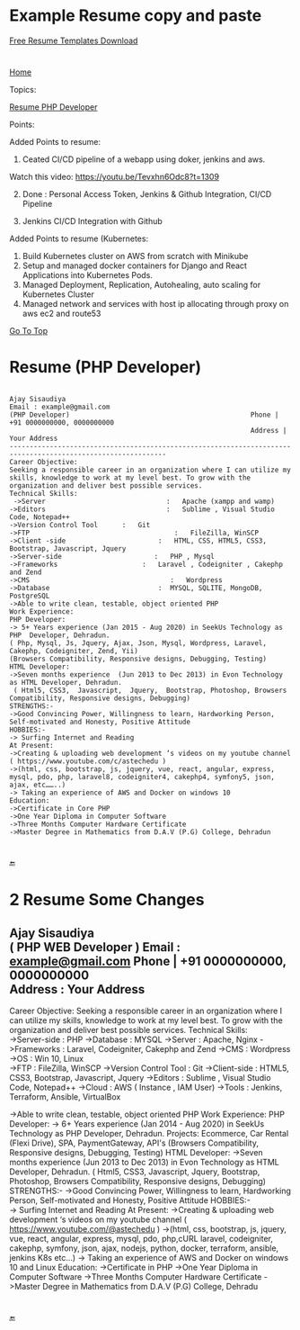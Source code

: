 # Example Resume copy and paste 


[Free Resume Templates Download](https://www.theflockhouse.com/download-free-editable-resume-templates-word-docx-2022/?gclid=EAIaIQobChMI7-Wo2v7z_QIVb5JmAh2cogPFEAAYAiAAEgJi1fD_BwE#google_vignette)

#
[Home](all-file-links.md)

Topics: 

[Resume PHP Developer](#developer_resume.md)







Points: 


Added Points to resume:

1. Ceated CI/CD pipeline of a webapp using doker, jenkins and aws.

Watch this video: 
        https://youtu.be/Tevxhn6Odc8?t=1309


2. Done : Personal Access Token, Jenkins & Github Integration, CI/CD Pipeline

3. Jenkins CI/CD Integration with Github



Added Points to resume (Kubernetes:

1. Build Kubernetes cluster on AWS from scratch with Minikube
2. Setup and managed docker containers for Django and React Applications into Kubernetes Pods.
3. Managed Deployment, Replication, Autohealing, auto scaling for Kubernetes Cluster
4. Managed network and services with host ip allocating through proxy on aws ec2 and route53



[Go To Top](#top)
<a name="developer_resume"></a>
# Resume (PHP Developer)

<code>
Ajay Sisaudiya                                                                                                                                                                                           	             Email : example@gmail.com
(PHP Developer)                                             Phone | +91 0000000000, 0000000000 
                                                            Address | Your Address      
-------------------------------------------------------------------------------------------------------------
Career Objective:
Seeking a responsible career in an organization where I can utilize my skills, knowledge to work at my level best. To grow with the organization and deliver best possible services.
Technical Skills:	
 ->Server                              :   Apache (xampp and wamp)
->Editors                              :   Sublime , Visual Studio Code, Notepad++ 
->Version Control Tool      :   Git
->FTP                                    :   FileZilla, WinSCP
->Client -side                       :   HTML, CSS, HTML5, CSS3, Bootstrap, Javascript, Jquery
->Server-side                       :   PHP , Mysql
->Frameworks                     :   Laravel , Codeigniter , Cakephp and Zend
->CMS                                   :   Wordpress
->Database                           :  MYSQL, SQLITE, MongoDB, PostgreSQL
->Able to write clean, testable, object oriented PHP
Work Experience: 
PHP Developer:
-> 5+ Years experience (Jan 2015 - Aug 2020) in SeekUs Technology as PHP  Developer, Dehradun.
( Php, Mysql, Js, Jquery, Ajax, Json, Mysql, Wordpress, Laravel,  Cakephp, Codeigniter, Zend, Yii)
(Browsers Compatibility, Responsive designs, Debugging, Testing)
HTML Developer:
->Seven months experience  (Jun 2013 to Dec 2013) in Evon Technology as HTML Developer, Dehradun.
 ( Html5, CSS3,  Javascript,  Jquery,  Bootstrap, Photoshop, Browsers Compatibility, Responsive designs, Debugging)
STRENGTHS:-	
->Good Convincing Power, Willingness to learn, Hardworking Person, Self-motivated and Honesty, Positive Attitude
HOBBIES:-	
-> Surfing Internet and Reading
At Present:
->Creating & uploading web development ‘s videos on my youtube channel ( https://www.youtube.com/c/astechedu )
->(html, css, bootstrap, js, jquery, vue, react, angular, express, mysql, pdo, php, laravel8, codeigniter4, cakephp4, symfony5, json, ajax, etc……..)
-> Taking an experience of AWS and Docker on windows 10
Education:
->Certificate in Core PHP 
->One Year Diploma in Computer Software
->Three Months Computer Hardware Certificate
->Master Degree in Mathematics from D.A.V (P.G) College, Dehradun
</code>


#
:end:
#

# 2 Resume Some Changes

Ajay Sisaudiya    
( PHP WEB Developer )                                                                                                                                                                                                    Email : example@gmail.com                                         Phone | +91 0000000000,  0000000000  
                                                                  Address :  Your Address   
-------------------------------------------------------------------------------------------------------------

Career Objective:
Seeking a responsible career in an organization where I can utilize my skills, knowledge to work at my level best. To grow with the organization and deliver best possible services.
Technical Skills:	
->Server-side                   :  PHP
->Database                        :  MYSQL
->Server                              :  Apache, Nginx
->Frameworks                  :  Laravel, Codeigniter, Cakephp and Zend
->CMS                                  :  Wordpress
->OS                                      :  Win 10,  Linux     
 ->FTP                                    :  FileZilla, WinSCP
->Version Control Tool  :  Git
->Client-side                      :  HTML5, CSS3, Bootstrap, Javascript, Jquery
->Editors                              :  Sublime , Visual Studio Code, Notepad++ 
->Cloud                                 :  AWS  ( Instance , IAM User)
->Tools                                  :  Jenkins, Terraform, Ansible, VirtualBox

->Able to write clean, testable, object oriented PHP
Work Experience: 
PHP Developer:
-> 6+ Years experience (Jan 2014 - Aug 2020) in SeekUs Technology as PHP  Developer, Dehradun.
Projects: Ecommerce, Car Rental (Flexi Drive), SPA, PaymentGateway, API's
(Browsers Compatibility, Responsive designs, Debugging, Testing)
HTML Developer:
->Seven months experience  (Jun 2013 to Dec 2013) in Evon Technology as HTML Developer, Dehradun.
 ( Html5, CSS3,  Javascript,  Jquery,  Bootstrap, Photoshop, Browsers Compatibility, Responsive designs, Debugging)
STRENGTHS:-	
->Good Convincing Power, Willingness to learn, Hardworking Person, Self-motivated and Honesty, Positive Attitude
HOBBIES:-	
-> Surfing Internet and Reading
At Present:
->Creating & uploading web development ‘s videos on my youtube channel ( https://www.youtube.com/@astechedu )
->(html, css, bootstrap, js, jquery, vue, react, angular, express, mysql, pdo, php,cURL laravel, codeigniter, cakephp, symfony, json, ajax, nodejs, python, docker, terraform, ansible, jenkins K8s etc...)
-> Taking an experience of AWS and Docker on windows 10 and Linux
Education:
->Certificate in PHP 
->One Year Diploma in Computer Software
->Three Months Computer Hardware Certificate
->Master Degree in Mathematics from D.A.V (P.G) College, Dehradu


# 



:end:
